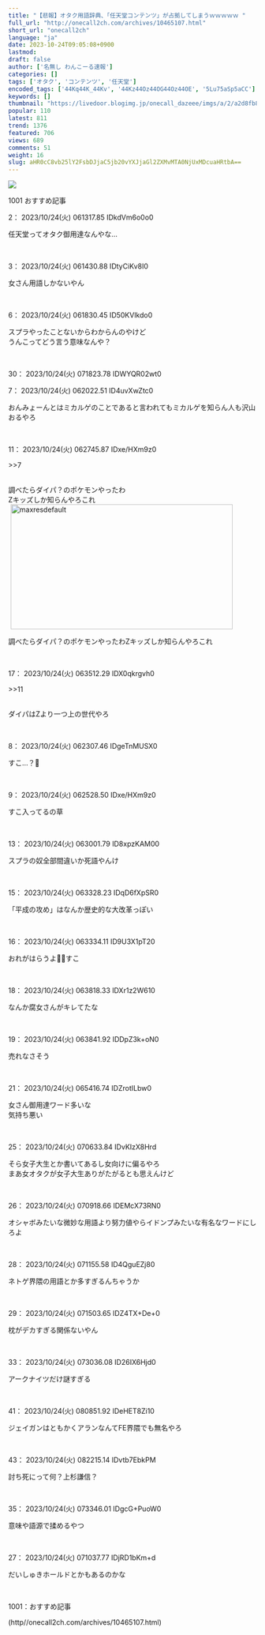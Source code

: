 ```yaml
---
title: "【悲報】オタク用語辞典、「任天堂コンテンツ」が占拠してしまうｗｗｗｗｗ "
full_url: "http://onecall2ch.com/archives/10465107.html"
short_url: "onecall2ch"
language: "ja"
date: 2023-10-24T09:05:08+0900
lastmod: 
draft: false
author: ['名無し わんこーる速報']
categories: []
tags: ['オタク', 'コンテンツ', '任天堂']
encoded_tags: ['44Kq44K_44Kv', '44Kz44Oz44OG44Oz44OE', '5Lu75aSp5aCC']
keywords: []
thumbnail: "https://livedoor.blogimg.jp/onecall_dazeee/imgs/a/2/a2d8fb8b-s.jpg"
popular: 110
latest: 811
trend: 1376
featured: 706
views: 689
comments: 51
weight: 16
slug: aHR0cC8vb25lY2FsbDJjaC5jb20vYXJjaGl2ZXMvMTA0NjUxMDcuaHRtbA==
---
```


![](https://livedoor.blogimg.jp/onecall_dazeee/imgs/a/2/a2d8fb8b-s.jpg)

<div> <p class='name2'> 1001 おすすめ記事</p> <p class='name2'>2： 2023/10/24(火) 061317.85 IDkdVm6o0o0</p><p class='onecall'> 任天堂ってオタク御用達なんやな… <br></p><br> <p class='name2'>3： 2023/10/24(火) 061430.88 IDtyCiKv8I0</p><p class='onecall'> 女さん用語しかないやん <br></p><br> <p class='name2'>6： 2023/10/24(火) 061830.45 ID50KVlkdo0</p><p class='onecall'> スプラやったことないからわからんのやけど <br> うんこってどう言う意味なんや？ <br></p><br> <p class='name2'>30： 2023/10/24(火) 071823.78 IDWYQR02wt0</p><p class='name2'>7： 2023/10/24(火) 062022.51 ID4uvXwZtc0</p><p class='onecall'> おんみょーんとはミカルゲのことであると言われてもミカルゲを知らん人も沢山おるやろ <br></p><br> <p class='name2'>11： 2023/10/24(火) 062745.87 IDxe/HXm9z0</p><p class='anchor'>>>7</p> <br> 調べたらダイパ？のポケモンやったわ <br> Zキッズしか知らんやろこれ <br><a target='_blank' title='maxresdefault' href='https//livedoor.blogimg.jp/onecall_dazeee/imgs/f/a/fafff48a.jpg'><img class='pict' hspace='5' alt='maxresdefault' border='0' height='253' width='450' src='https//livedoor.blogimg.jp/onecall_dazeee/imgs/f/a/fafff48a-s.jpg'></a><br><p>調べたらダイパ？のポケモンやったわZキッズしか知らんやろこれ</p><br> <p class='name2'>17： 2023/10/24(火) 063512.29 IDX0qkrgvh0</p><p class='onecall'> <p class='anchor'>>>11</p> <br> ダイパはZより一つ上の世代やろ <br></p><br> <p class='name2'>8： 2023/10/24(火) 062307.46 IDgeTnMUSX0</p><p class='onecall'> すこ…？🤔 <br></p><br> <p class='name2'>9： 2023/10/24(火) 062528.50 IDxe/HXm9z0</p><p class='onecall'> すこ入ってるの草 <br></p><br> <p class='name2'>13： 2023/10/24(火) 063001.79 ID8xpzKAM00</p><p class='onecall'> スプラの奴全部間違いか死語やんけ <br></p><br> <p class='name2'>15： 2023/10/24(火) 063328.23 IDqD6fXpSR0</p><p class='onecall'> 「平成の攻め」はなんか歴史的な大改革っぽい <br></p><br> <p class='name2'>16： 2023/10/24(火) 063334.11 ID9U3X1pT20</p><p class='onecall'> おれがはらうよ🙋‍♂すこ <br></p><br> <p class='name2'>18： 2023/10/24(火) 063818.33 IDXr1z2W610</p><p class='onecall'> なんか腐女さんがキレてたな <br></p><br> <p class='name2'>19： 2023/10/24(火) 063841.92 IDDpZ3k+oN0</p><p class='onecall'> 売れなさそう <br></p><br> <p class='name2'>21： 2023/10/24(火) 065416.74 IDZrotILbw0</p><p class='onecall'> 女さん御用達ワード多いな <br> 気持ち悪い <br></p><br> <p class='name2'>25： 2023/10/24(火) 070633.84 IDvKIzX8Hrd</p><p class='onecall'> そら女子大生とか書いてあるし女向けに偏るやろ <br> まあ女オタクが女子大生ありがたがるとも思えんけど <br></p><br> <p class='name2'>26： 2023/10/24(火) 070918.66 IDEMcX73RN0</p><p class='onecall'> オシャボみたいな微妙な用語より努力値やらイドンプみたいな有名なワードにしろよ <br></p><br> <p class='name2'>28： 2023/10/24(火) 071155.58 ID4QguEZj80</p><p class='onecall'> ネトゲ界隈の用語とか多すぎるんちゃうか <br></p><br> <p class='name2'>29： 2023/10/24(火) 071503.65 IDZ4TX+De+0</p><p class='onecall'> 枕がデカすぎる関係ないやん <br></p><br> <p class='name2'>33： 2023/10/24(火) 073036.08 ID26IX6Hjd0</p><p class='onecall'> アークナイツだけ謎すぎる <br></p><br> <p class='name2'>41： 2023/10/24(火) 080851.92 IDeHET8Zi10</p><p class='onecall'> ジェイガンはともかくアランなんてFE界隈でも無名やろ <br></p><br> <p class='name2'>43： 2023/10/24(火) 082215.14 IDvtb7EbkPM</p><p class='onecall'> 討ち死にって何？上杉謙信？ <br></p><br> <p class='name2'>35： 2023/10/24(火) 073346.01 IDgcG+PuoW0</p><p class='onecall'> 意味や語源で揉めるやつ <br></p><br> <p class='name2'>27： 2023/10/24(火) 071037.77 IDjRD1bKm+d</p><p class='onecall'> だいしゅきホールドとかもあるのかな <br></p><br> <p class='name2'>1001：おすすめ記事</p> </div>

(http//onecall2ch.com/archives/10465107.html)
